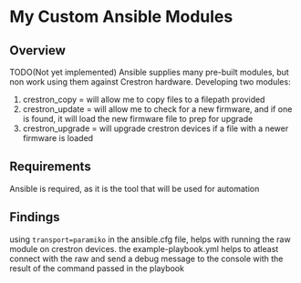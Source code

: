 # My Custom Ansible Modules

## Overview
TODO(Not yet implemented)
Ansible supplies many pre-built modules, but non work using them against Crestron hardware.  Developing two modules:
1. crestron_copy = will allow me to copy files to a filepath provided 
2. crestron_update = will allow me to check for a new firmware, and if one is found, it will load the new firmware file to prep for upgrade
3. crestron_upgrade = will upgrade crestron devices if a file with a newer firmware is loaded

## Requirements
Ansible is required, as it is the tool that will be used for automation

## Findings
using `transport=paramiko` in the ansible.cfg file, helps with running the raw module on crestron devices.
the example-playbook.yml helps to atleast connect with the raw and send a debug message to the console with the result of the command passed in the playbook
